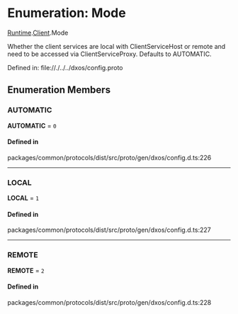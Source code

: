 # Enumeration: Mode

[Runtime](../modules/dxos_config.defs.Runtime.md).[Client](../modules/dxos_config.defs.Runtime.Client.md).Mode

Whether the client services are local with ClientServiceHost or remote and need to be accessed via ClientServiceProxy. Defaults to AUTOMATIC.

Defined in:
  file://./../../dxos/config.proto

## Enumeration Members

### AUTOMATIC

 **AUTOMATIC** = ``0``

#### Defined in

packages/common/protocols/dist/src/proto/gen/dxos/config.d.ts:226

___

### LOCAL

 **LOCAL** = ``1``

#### Defined in

packages/common/protocols/dist/src/proto/gen/dxos/config.d.ts:227

___

### REMOTE

 **REMOTE** = ``2``

#### Defined in

packages/common/protocols/dist/src/proto/gen/dxos/config.d.ts:228
